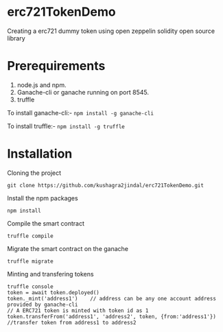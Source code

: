 # erc721TokenDemo
Creating a erc721 dummy token using open zeppelin solidity open source library

# Prerequirements
1. node.js and npm.
2. Ganache-cli or ganache running on port 8545.
3. truffle

To install ganache-cli:-
``` npm install -g ganache-cli ```

To install truffle:-
``` npm install -g truffle ```

# Installation

Cloning the project

```git clone https://github.com/kushagra2jindal/erc721TokenDemo.git```

Install the npm packages

```npm install```

Compile the smart contract

``` truffle compile ```

Migrate the smart contract on the ganache

``` truffle migrate ```

Minting and transfering tokens

```
truffle console
token = await token.deployed()
token._mint('address1')    // address can be any one account address provided by ganache-cli
// A ERC721 token is minted with token id as 1
token.transferFrom('address1', 'address2', token, {from:'address1'})  //transfer token from address1 to address2

```

